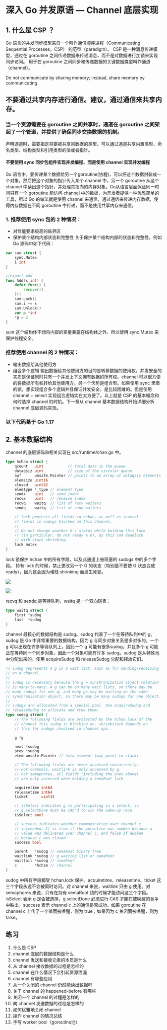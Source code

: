 
# 深入 Go 并发原语 — Channel 底层实现



## 1. 什么是 CSP ？

Go 语言的并发同步模型来自一个叫作通信顺序进程（Communicating Sequential Processes，CSP） 的范型（paradigm）。
CSP 是一种消息传递模型，通过在 goroutine 之间传递数据来传递消息，而不是对数据进行加锁来实现同步访问。
用于在 goroutine 之间同步和传递数据的关键数据类型叫作通道（channel）。


Do not communicate by sharing memory; instead, share memory by communicating.
## 不要通过共享内存进行通信。建议，通过通信来共享内存。

### 当一个资源需要在 goroutine 之间共享时，通道在 goroutine 之间架起了一个管道，并提供了确保同步交换数据的机制。

声明通道时，需要指定将要被共享的数据的类型。可以通过通道共享内置类型、命名类型、结构类型和引用类型的值或者指针。

#### 不要使用 sync 同步包组件实现并发编程、而是使用 channel 实现并发编程

Go 语言中，要传递某个数据给另一个goroutine(协程)，可以把这个数据封装成一个对象，然后把这个对象的指针传入某个 channel 中，另一个 goroutine 从这个 channel 中读出这个指针，并处理其指向的内存对象。Go从语言层面保证同一时间只有一个 goroutine 能访问 channel 中的数据，为开发者提供一种优雅简单的工具，所以 Go 的做法就是使用 channel 来通信，通过通信来传递内存数据，使得内存数据在不同 goroutine 中传递，而不是使用共享内存来通信。





### 1. 推荐使用 sync 包的 2 种情况：

- 对性能要求极高的临界区
- 保护某个结构内部状态和完整性
关于保护某个结构内部的状态和完整性。例如 Go 源码中如下代码：

```go
var sum struct {
	sync.Mutex
	i int
}

//export Add
func Add(x int) {
	defer func() {
		recover()
	}()
	sum.Lock()
	sum.i += x
	sum.Unlock()
	var p *int
	*p = 2
}
```
sum 这个结构体不想将内部的变量暴露在结构体之外，所以使用 sync.Mutex 来保护线程安全。

### 推荐使用 channel 的 2 种情况：

- 输出数据给其他使用方
- 组合多个逻辑
输出数据给其他使用方的目的是转移数据的使用权。并发安全的实质是保证同时只有一个并发上下文拥有数据的所有权。channel 可以很方便的将数据所有权转给其他使用方。另一个优势是组合型。如果使用 sync 里面的锁，想实现组合多个逻辑并且保证并发安全，是比较困难的。但是使用 channel + select 实现组合逻辑实在太方便了。以上就是 CSP 的基本概念和何时选择 channel 的时机。下一章从 channel 基本数据结构开始详细分析 channel 底层源码实现。


### 以下代码基于 Go 1.17


## 2. 基本数据结构
channel 的底层源码和相关实现在 src/runtime/chan.go 中。

```go
type hchan struct {
	qcount   uint           // total data in the queue
	dataqsiz uint           // size of the circular queue
	buf      unsafe.Pointer // points to an array of dataqsiz elements
	elemsize uint16
	closed   uint32
	elemtype *_type // element type
	sendx    uint   // send index
	recvx    uint   // receive index
	recvq    waitq  // list of recv waiters
	sendq    waitq  // list of send waiters

	// lock protects all fields in hchan, as well as several
	// fields in sudogs blocked on this channel.
	//
	// Do not change another G's status while holding this lock
	// (in particular, do not ready a G), as this can deadlock
	// with stack shrinking.
	lock mutex
}
```

lock 锁保护 hchan 中的所有字段，以及此通道上被阻塞的 sudogs 中的多个字段。
持有 lock 的时候，禁止更改另一个 G 的状态（特别是不要使 G 状态变成ready），因为这会因为堆栈 shrinking 而发生死锁。




![](../images/chan1.png)


![](../images/chan2.png)



recvq 和 sendq 是等待队列，waitq 是一个双向链表：

```go
type waitq struct {
	first *sudog
	last  *sudog
}
```

channel 最核心的数据结构是 sudog。sudog 代表了一个在等待队列中的 g。sudog 是 Go 中非常重要的数据结构，因为 g 与同步对象关系是多对多的。一个 g 可以出现在许多等待队列上，因此一个 g 可能有很多sudog。并且多个 g 可能正在等待同一个同步对象，因此一个对象可能有许多 sudog。sudog 是从特殊池中分配出来的。使用 acquireSudog 和 releaseSudog 分配和释放它们。


```go
// sudog represents a g in a wait list, such as for sending/receiving
// on a channel.
//
// sudog is necessary because the g ↔ synchronization object relation
// is many-to-many. A g can be on many wait lists, so there may be
// many sudogs for one g; and many gs may be waiting on the same
// synchronization object, so there may be many sudogs for one object.
//
// sudogs are allocated from a special pool. Use acquireSudog and
// releaseSudog to allocate and free them.
type sudog struct {
	// The following fields are protected by the hchan.lock of the
	// channel this sudog is blocking on. shrinkstack depends on
	// this for sudogs involved in channel ops.

	g *g

	next *sudog
	prev *sudog
	elem unsafe.Pointer // data element (may point to stack)

	// The following fields are never accessed concurrently.
	// For channels, waitlink is only accessed by g.
	// For semaphores, all fields (including the ones above)
	// are only accessed when holding a semaRoot lock.

	acquiretime int64
	releasetime int64
	ticket      uint32

	// isSelect indicates g is participating in a select, so
	// g.selectDone must be CAS'd to win the wake-up race.
	isSelect bool

	// success indicates whether communication over channel c
	// succeeded. It is true if the goroutine was awoken because a
	// value was delivered over channel c, and false if awoken
	// because c was closed.
	success bool

	parent   *sudog // semaRoot binary tree
	waitlink *sudog // g.waiting list or semaRoot
	waittail *sudog // semaRoot
	c        *hchan // channel
}
```

sudog 中所有字段都受 hchan.lock 保护。acquiretime、releasetime、ticket 这三个字段永远不会被同时访问。对 channel 来说，waitlink 只由 g 使用。对 semaphores 来说，只有在持有 semaRoot 锁的时候才能访问这三个字段。isSelect 表示 g 是否被选择，g.selectDone 必须进行 CAS 才能在被唤醒的竞争中胜出。success 表示 channel c 上的通信是否成功。如果 goroutine 在 channel c 上传了一个值而被唤醒，则为 true；如果因为 c 关闭而被唤醒，则为 false。


























## 练习

1. 什么是 CSP
2. channel 底层的数据结构是什么
3. channel 发送和接收元素的本质是什么
4. 从 channel 接收数据的过程是怎样的
5. channel 在什么情况下会引起资源泄漏
6. channel 有哪些应用
7. 从一个关闭的 channel 仍然能读出数据吗
8. 关于 channel 的 happened-before 有哪些
9. 关闭一个 channel 的过程是怎样的
10. 向 channel 发送数据的过程是怎样的
11. 如何优雅地关闭 channel
12. 操作 channel 的情况总结
13. 手写 worker pool（goroutine池）





